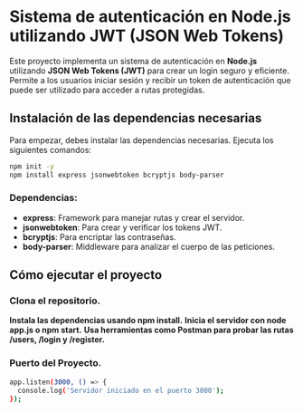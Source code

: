 # Sistema de autenticación en Node.js utilizando JWT (JSON Web Tokens)

Este proyecto implementa un sistema de autenticación en **Node.js** utilizando **JSON Web Tokens (JWT)** para crear un login seguro y eficiente. Permite a los usuarios iniciar sesión y recibir un token de autenticación que puede ser utilizado para acceder a rutas protegidas.

## Instalación de las dependencias necesarias

Para empezar, debes instalar las dependencias necesarias. Ejecuta los siguientes comandos:

```bash
npm init -y
npm install express jsonwebtoken bcryptjs body-parser
```
### Dependencias:
- **express**: Framework para manejar rutas y crear el servidor.
- **jsonwebtoken**: Para crear y verificar los tokens JWT.
- **bcryptjs**: Para encriptar las contraseñas.
- **body-parser**: Middleware para analizar el cuerpo de las peticiones.

## Cómo ejecutar el proyecto
### Clona el repositorio.
**Instala las dependencias usando npm install.**
**Inicia el servidor con node app.js o npm start.**
**Usa herramientas como Postman para probar las rutas /users, /login y /register.**
### Puerto del Proyecto.
```bash
app.listen(3000, () => {
  console.log('Servidor iniciado en el puerto 3000');
});
```

